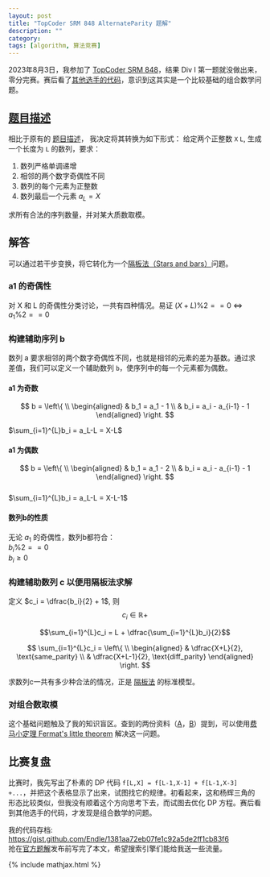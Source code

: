```yaml
---
layout: post
title: "TopCoder SRM 848 AlternateParity 题解"
description: ""
category: 
tags: [algorithm, 算法竞赛]
---
```


2023年8月3日，我参加了 [TopCoder SRM 848](https://community.topcoder.com/stat?c=round_overview&rd=19668)，结果 Div I 第一题就没做出来，零分完赛。赛后看了[其他选手的代码](https://community.topcoder.com/stat?c=problem_solution&cr=90029704&rd=19668&pm=18085)，意识到这其实是一个比较基础的组合数学问题。  

## [题目描述][]  

相比于原有的 [题目描述][]， 我决定将其转换为如下形式： 给定两个正整数 `X` `L`, 生成一个长度为 `L` 的数列，要求：  

1. 数列严格单调递增  
2. 相邻的两个数字奇偶性不同  
3. 数列的每个元素为正整数  
4. 数列最后一个元素 $a_L=X$  

求所有合法的序列数量，并对某大质数取模。  

## 解答  

可以通过若干步变换，将它转化为一个[隔板法（Stars and bars）][隔板法]问题。  

### a1 的奇偶性   
对 X 和 L 的奇偶性分类讨论，一共有四种情况。易证 $(X+L)\%2==0$ <=> $a_1\%2==0$   

### 构建辅助序列 b  

数列 a 要求相邻的两个数字奇偶性不同，也就是相邻的元素的差为基数。通过求差值，我们可以定义一个辅助数列 `b`，使序列中的每一个元素都为偶数。  

#### a1 为奇数  
$$
 b =  \left\{ \\
\begin{aligned}
	& b_1 = a_1 - 1 \\
	& b_i = a_i - a_{i-1} - 1
\end{aligned}
\right.
$$   



$\sum_{i=1}^{L}b_i = a_L-L = X-L$

#### a1 为偶数  
$$
 b =  \left\{ \\
\begin{aligned}
	& b_1 = a_1 - 2 \\
	& b_i = a_i - a_{i-1} - 1
\end{aligned}
\right.
$$  
$\sum_{i=1}^{L}b_i = a_L-L = X-L-1$  

#### 数列b的性质  
无论 $a_1$ 的奇偶性，数列b都符合：    
$b_i \% 2 == 0$  
$b_i \geq 0$  

### 构建辅助数列 c 以便用隔板法求解  
定义 $c_i = \dfrac{b_i}{2} + 1$, 则 $$c_i \in \mathbb{R}+$$   


$$\sum_{i=1}^{L}c_i = L + \dfrac{\sum_{i=1}^{L}b_i}{2}$$  


$$
 \sum_{i=1}^{L}c_i  =  \left\{ \\
\begin{aligned}
	& \dfrac{X+L}{2},   \text{same_parity} \\
	& \dfrac{X+L-1}{2},   \text{diff_parity}
\end{aligned}
\right.
$$  


求数列c一共有多少种合法的情况，正是 [隔板法][] 的标准模型。  

### 对组合数取模   
这个基础问题触及了我的知识盲区。查到的两份资料（[A](https://xienaoban.github.io/posts/36480.html#n%E7%9B%B8%E5%AF%B9%E5%B0%8F%E6%96%B9%E4%BE%BF%E6%89%93%E8%A1%A8p%E5%8F%AF%E4%BB%A5%E5%BE%88%E5%A4%A7p%E8%A6%81%E6%B1%82%E4%B8%BA%E7%B4%A0%E6%95%B0)，[B](https://cp-algorithms.com/algebra/module-inverse.html#finding-the-modular-inverse-using-binary-exponentiation)）提到，可以使用[费马小定理 Fermat's little theorem](https://en.wikipedia.org/wiki/Fermat%27s_little_theorem) 解决这一问题。  


##  比赛复盘  
比赛时，我先写出了朴素的 DP 代码 `f[L,X] = f[L-1,X-1] + f[L-1,X-3] +...`，并把这个表格显示了出来，试图找它的规律。初看起来，这和杨辉三角的形态比较类似，但我没有顺着这个方向思考下去，而试图去优化 DP 方程。赛后看到其他选手的代码，才发现是组合数学的问题。

我的代码存档: <https://gist.github.com/Endle/1381aa72eb07fe1c92a5de2ff1cb83f6>  
抢在[官方题解](https://www.topcoder.com/blog/tag/srm/)发布前写完了本文，希望搜索引擎们能给我送一些流量。  



[题目描述]: https://community.topcoder.com/stat?c=problem_statement&pm=18085&rd=19668&rm=&cr=90029704
[隔板法]: https://en.wikipedia.org/wiki/Stars_and_bars_(combinatorics)  


{% include mathjax.html %}
